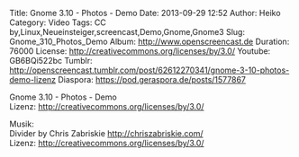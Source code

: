 Title: Gnome 3.10 - Photos - Demo
Date: 2013-09-29 12:52
Author: Heiko
Category: Video
Tags: CC by,Linux,Neueinsteiger,screencast,Demo,Gnome,Gnome3
Slug: Gnome_310_Photos_Demo
Album: http://www.openscreencast.de
Duration: 76000
License: http://creativecommons.org/licenses/by/3.0/
Youtube: GB6BQi522bc
Tumblr: http://openscreencast.tumblr.com/post/62612270341/gnome-3-10-photos-demo-lizenz
Diaspora: https://pod.geraspora.de/posts/1577867

Gnome 3.10 - Photos - Demo  
Lizenz: <http://creativecommons.org/licenses/by/3.0/>  
  
Musik:  
Divider by Chris Zabriskie <http://chriszabriskie.com/>  
Lizenz: <http://creativecommons.org/licenses/by/3.0/>

